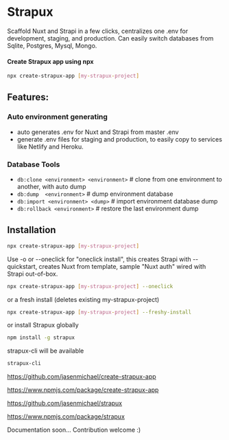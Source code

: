 # Strapux

Scaffold Nuxt and Strapi in a few clicks, centralizes one .env for development, staging, and production. Can easily switch databases from Sqlite, Postgres, Mysql, Mongo.

#### Create Strapux app using npx
```bash 
npx create-strapux-app [my-strapux-project]
```

## Features:
### Auto environment generating
- auto generates .env for Nuxt and Strapi from master .env
- generate .env files for staging and production, to easily copy to services like Netlify and Heroku.

### Database Tools
- ```db:clone <environment> <environment>``` # clone from one environment to another, with auto dump
- ```db:dump  <environment>``` # dump environment database
- ```db:import <environment> <dump>``` # import environment database dump
- ```db:rollback <environment>```  # restore the last environment dump


## Installation
```bash 
npx create-strapux-app [my-strapux-project]
```
Use -o or --oneclick for "oneclick install",
this creates Strapi with --quickstart,
creates Nuxt from template,
sample "Nuxt auth" wired with Strapi out-of-box.
```bash
npx create-strapux-app [my-strapux-project] --oneclick
```

or a fresh install (deletes existing my-strapux-project)
```bash 
npx create-strapux-app [my-strapux-project] --freshy-install
```

or install Strapux globally
```bash
npm install -g strapux
```
strapux-cli will be available
```bash
strapux-cli
```

https://github.com/jasenmichael/create-strapux-app

https://www.npmjs.com/package/create-strapux-app

https://github.com/jasenmichael/strapux

https://www.npmjs.com/package/strapux

Documentation soon...
Contribution welcome :)
